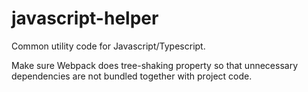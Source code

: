 # javascript-helper

Common utility code for Javascript/Typescript.

Make sure Webpack does tree-shaking property so that unnecessary dependencies are not bundled together with project code.
